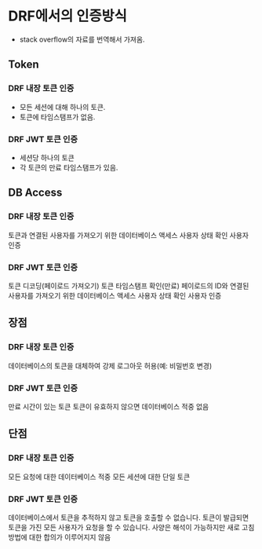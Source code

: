 # DRF에서의 인증방식
- stack overflow의 자료를 번역해서 가져옴.
## Token
### DRF 내장 토큰 인증
- 모든 세션에 대해 하나의 토큰.
- 토큰에 타임스탬프가 없음.
### DRF JWT 토큰 인증
- 세션당 하나의 토큰
- 각 토큰의 만료 타임스탬프가 있음.

## DB Access
### DRF 내장 토큰 인증
토큰과 연결된 사용자를 가져오기 위한 데이터베이스 액세스
사용자 상태 확인
사용자 인증
### DRF JWT 토큰 인증
토큰 디코딩(페이로드 가져오기)
토큰 타임스탬프 확인(만료)
페이로드의 ID와 연결된 사용자를 가져오기 위한 데이터베이스 액세스
사용자 상태 확인
사용자 인증
## 장점
### DRF 내장 토큰 인증
데이터베이스의 토큰을 대체하여 강제 로그아웃 허용(예: 비밀번호 변경)
### DRF JWT 토큰 인증
만료 시간이 있는 토큰
토큰이 유효하지 않으면 데이터베이스 적중 없음
## 단점
### DRF 내장 토큰 인증
모든 요청에 대한 데이터베이스 적중
모든 세션에 대한 단일 토큰

### DRF JWT 토큰 인증
데이터베이스에서 토큰을 추적하지 않고 토큰을 호출할 수 없습니다.
토큰이 발급되면 토큰을 가진 모든 사용자가 요청을 할 수 있습니다.
사양은 해석이 가능하지만 새로 고침 방법에 대한 합의가 이루어지지 않음


